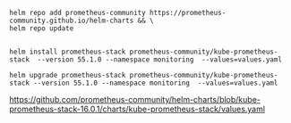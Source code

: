 ```
helm repo add prometheus-community https://prometheus-community.github.io/helm-charts && \
helm repo update
```

```

helm install prometheus-stack prometheus-community/kube-prometheus-stack  --version 55.1.0 --namespace monitoring  --values=values.yaml 

helm upgrade prometheus-stack prometheus-community/kube-prometheus-stack --version 55.1.0 --namespace monitoring  --values=values.yaml 
```


https://github.com/prometheus-community/helm-charts/blob/kube-prometheus-stack-16.0.1/charts/kube-prometheus-stack/values.yaml